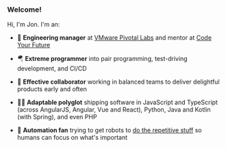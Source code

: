 ### Welcome!

Hi, I'm Jon. I'm an:

- 🏢 **Engineering manager** at [VMware Pivotal Labs][1] and mentor at [Code Your Future][2]
- 🪂 **Extreme programmer** into pair programming, test-driving development, and CI/CD
- 👯 **Effective collaborator** working in balanced teams to deliver delightful products early and often
- 👨‍💻 **Adaptable polyglot** shipping software in JavaScript and TypeScript (across AngularJS, Angular, Vue and React), Python, Java and Kotlin (with Spring), and even PHP
- 🤖 **Automation fan** trying to get robots to [do the repetitive stuff][3] so humans can focus on what's important

  [1]: https://tanzu.vmware.com/labs
  [2]: https://codeyourfuture.io/
  [3]: https://blog.jonrshar.pe/2019/Feb/10/automation-for-the-people.html

<!--
**textbook/textbook** is a ✨ _special_ ✨ repository because its `README.md` (this file) appears on your GitHub profile.

Here are some ideas to get you started:

- 🔭 I’m currently working on ...
- 🌱 I’m currently learning ...
- 👯 I’m looking to collaborate on ...
- 🤔 I’m looking for help with ...
- 💬 Ask me about ...
- 📫 How to reach me: ...
- 😄 Pronouns: ...
- ⚡ Fun fact: ...
-->
